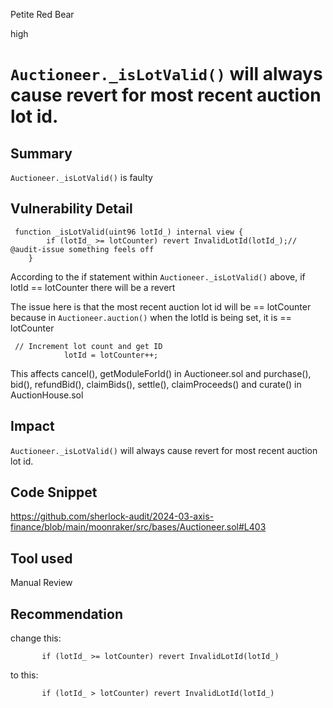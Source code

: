 Petite Red Bear

high

# `Auctioneer._isLotValid()`  will always cause revert for most recent auction lot id.

## Summary
`Auctioneer._isLotValid()` is faulty
## Vulnerability Detail
```solidity
 function _isLotValid(uint96 lotId_) internal view {
        if (lotId_ >= lotCounter) revert InvalidLotId(lotId_);// @audit-issue something feels off
    }
```
According to the if statement within `Auctioneer._isLotValid()` above, if lotId == lotCounter there will be a revert

The issue here is that the most recent auction lot id will be == lotCounter because in `Auctioneer.auction()` when the lotId is being set, it is ==  lotCounter
```solidity
 // Increment lot count and get ID
            lotId = lotCounter++;
```
This affects cancel(), getModuleForId() in Auctioneer.sol and purchase(), bid(), refundBid(), claimBids(), settle(), claimProceeds() and curate() in AuctionHouse.sol

## Impact
`Auctioneer._isLotValid()`  will always cause revert for most recent auction lot id.
## Code Snippet
https://github.com/sherlock-audit/2024-03-axis-finance/blob/main/moonraker/src/bases/Auctioneer.sol#L403
## Tool used

Manual Review

## Recommendation
change this:
```solidity
       if (lotId_ >= lotCounter) revert InvalidLotId(lotId_)
```
to this:
```solidity
       if (lotId_ > lotCounter) revert InvalidLotId(lotId_)
```